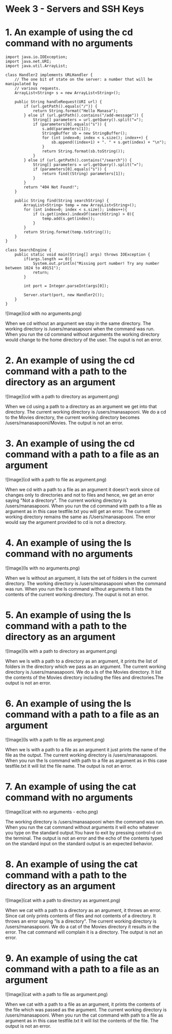 # Week 3 - Servers and SSH Keys

# **1. An example of using the cd command with no arguments**

```
import java.io.IOException;
import java.net.URI;
import java.util.ArrayList;

class Handler2 implements URLHandler {
    // The one bit of state on the server: a number that will be manipulated by
    // various requests.
    ArrayList<String> s = new ArrayList<String>();

    public String handleRequest(URI url) {
        if (url.getPath().equals("/")) {
            return String.format("Hello Manasa");
        } else if (url.getPath().contains("/add-message")) {
            String[] parameters = url.getQuery().split("=");
            if (parameters[0].equals("s")) {
                s.add(parameters[1]);
                StringBuffer sb = new StringBuffer();
                for (int index=0; index < s.size(); index++) {
                    sb.append((index+1) + ". " + s.get(index) + "\n");
                }
                return String.format(sb.toString());
            }
        } else if (url.getPath().contains("/search")) {
            String[] parameters = url.getQuery().split("=");
            if (parameters[0].equals("s")) {
                return find((String) parameters[1]);
            }
        }
        return "404 Not Found!";
    }
    
    public String find(String searchString) {
        ArrayList<String> temp = new ArrayList<String>();
        for (int index=0; index < s.size(); index++){
            if (s.get(index).indexOf(searchString) > 0){
                temp.add(s.get(index));
            }
        }
        return String.format(temp.toString());
    }
}

class SearchEngine {
    public static void main(String[] args) throws IOException {
        if(args.length == 0){
            System.out.println("Missing port number! Try any number between 1024 to 49151");
            return;
        }

        int port = Integer.parseInt(args[0]);

        Server.start(port, new Handler2());
    }
}

```

![Image](cd with no arguments.png)

When we cd without an argument we stay in the same directory. The working directory is /users/manasapooni when the command was run. When you run the cd command without arguments the working directory would change to the home directory of the user. The ouput is not an error.

# **2. An example of using the cd command with a path to the directory as an argument**

![Image](cd with a path to directory as argument.png)

When we cd using a path to a directory as an argument we get into that directory. The current working directory is /users/manasapooni. We do a cd to the Movies directory, the current working directory becomes /users/manasapooni/Movies. The output is not an error.

# **3. An example of using the cd command with a path to a file as an argument**

![Image](cd with a path to file as argument.png)

When we cd with a path to a file as an argument it doesn't work since cd changes only to directories and not to files and hence, we get an error saying "Not a directory". The current working directory is /users/manasapooni. When you run the cd command with  path to a file as argument as in this case testfile.txt you will get an error. The current working directory remains the same as /Users/manasapooni. The error would say the argument provided to cd is not a directory.

# **4. An example of using the ls command with no arguments**

![Image](ls with no arguments.png)

When we ls without an argument, it lists the set of folders in the current directory. The working directory is /users/manasapooni when the command was run. When you run the ls command without arguments it lists the contents of the current working directory. The ouput is not an error.

# **5. An example of using the ls command with a path to the directory as an argument**

![Image](ls with a path to directory as argument.png)

When we ls with a path to a directory as an argument, it prints the list of folders in the directory which we pass as an argument. The current working directory is /users/manasapooni. We do a ls of the Movies directory. It list the contents of the Movies directory including the files and directories.The output is not an error.

# **6. An example of using the ls command with a path to a file as an argument**

![Image](ls with a path to file as argument.png)

When we ls with a path to a file as an argument it just prints the name of the file as the output. The current working directory is /users/manasapooni. When you run the ls command with path to a file as argument as in this case testfile.txt it will list the file name. The output is not an error.

# **7. An example of using the cat command with no arguments**

![Image](cat with no arguments - echo.png)

The working directory is /users/manasapooni when the command was run. When you run the cat command without arguments it will echo whatever you type on the standard output.You have to exit by pressing control-d on the terminal. The output is not an error and the echo of the contents typed on the standard input on the standard output is an expected behavior. 

# **8. An example of using the cat command with a path to the directory as an argument**

![Image](cat with a path to directory as argument.png)

When we cat with a path to a directory as an argument, it throws an error. Since cat only prints contents of files and not contents of a directory. It throws an error saying "Is a directory". The current working directory is /users/manasapooni. We do a cat of the Movies directory it results in the error. The cat command will complain it is a directory. The output is not an error.

# **9. An example of using the cat command with a path to a file as an argument**

![Image](cat with a path to file as argument.png)

When we cat with a path to a file as an argument, it prints the contents of the file which was passed as the argument. The current working directory is /users/manasapooni. When you run the cat command with path to a file as argument as in this case testfile.txt it will list the contents of the file. The output is not an error.
